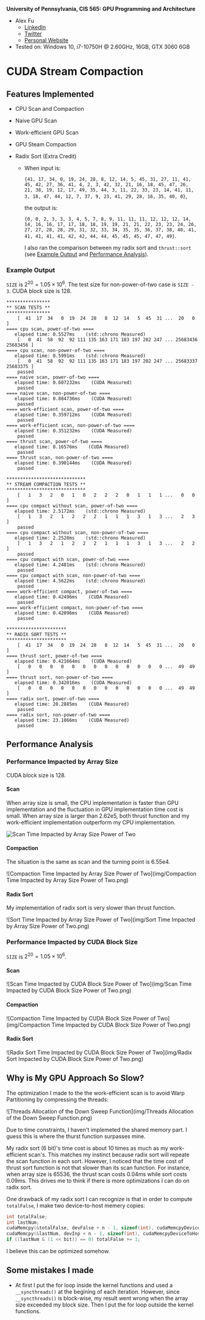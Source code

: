 **University of Pennsylvania, CIS 565: GPU Programming and Architecture**

- Alex Fu
  - [LinkedIn](https://www.linkedin.com/in/alex-fu-b47b67238/)
  - [Twitter](https://twitter.com/AlexFu8304)
  - [Personal Website](https://thecger.com/)
- Tested on: Windows 10, i7-10750H @ 2.60GHz, 16GB, GTX 3060 6GB

CUDA Stream Compaction
======================

## Features Implemented

* CPU Scan and Compaction

* Naive GPU Scan

* Work-efficient GPU Scan

* GPU Steam Compaction

* Radix Sort (Extra Credit)
  
  * When input is:
    
    `{41, 17, 34, 0, 19, 24, 28, 8, 12, 14, 5, 45, 31, 27, 11, 41, 45, 42, 27, 36, 41, 4, 2, 3, 42, 32, 21, 16, 18, 45, 47, 26, 21, 38, 19, 12, 17, 49, 35, 44, 3, 11, 22, 33, 23, 14, 41, 11, 3, 18, 47, 44, 12, 7, 37, 9, 23, 41, 29, 28, 16, 35, 40, 0}`,
    
    the output is:
    
     `{0, 0, 2, 3, 3, 3, 4, 5, 7, 8, 9, 11, 11, 11, 12, 12, 12, 14, 14, 16, 16, 17, 17, 18, 18, 19, 19, 21, 21, 22, 23, 23, 24, 26, 27, 27, 28, 28, 29, 31, 32, 33, 34, 35, 35, 36, 37, 38, 40, 41, 41, 41, 41, 41, 42, 42, 44, 44, 45, 45, 45, 47, 47, 49}`.
    
     I also ran the comparison between my radix sort and `thrust::sort` (see [Example Output](#example-output) and [Performance Analysis](#radix-sort)).

### Example Output

</div>

`SIZE` is $2^{20} = 1.05 \times 10 ^ 6$. The test size for non-power-of-two case is `SIZE - 3`. CUDA block size is 128.

```
****************
** SCAN TESTS **
****************
    [  41  17  34   0  19  24  28   8  12  14   5  45  31 ...  20   0 ]
==== cpu scan, power-of-two ====
   elapsed time: 0.5527ms    (std::chrono Measured)
    [   0  41  58  92  92 111 135 163 171 183 197 202 247 ... 25683436 25683456 ]
==== cpu scan, non-power-of-two ====
   elapsed time: 0.5991ms    (std::chrono Measured)
    [   0  41  58  92  92 111 135 163 171 183 197 202 247 ... 25683337 25683375 ]
    passed
==== naive scan, power-of-two ====
   elapsed time: 0.607232ms    (CUDA Measured)
    passed
==== naive scan, non-power-of-two ====
   elapsed time: 0.884736ms    (CUDA Measured)
    passed
==== work-efficient scan, power-of-two ====
   elapsed time: 0.359712ms    (CUDA Measured)
    passed
==== work-efficient scan, non-power-of-two ====
   elapsed time: 0.351232ms    (CUDA Measured)
    passed
==== thrust scan, power-of-two ====
   elapsed time: 0.16576ms    (CUDA Measured)
    passed
==== thrust scan, non-power-of-two ====
   elapsed time: 0.390144ms    (CUDA Measured)
    passed

*****************************
** STREAM COMPACTION TESTS **
*****************************
    [   1   3   2   0   1   0   2   2   2   0   1   1   1 ...   0   0 ]
==== cpu compact without scan, power-of-two ====
   elapsed time: 2.5172ms    (std::chrono Measured)
    [   1   3   2   1   2   2   2   1   1   1   3   1   3 ...   2   3 ]
    passed
==== cpu compact without scan, non-power-of-two ====
   elapsed time: 2.2528ms    (std::chrono Measured)
    [   1   3   2   1   2   2   2   1   1   1   3   1   3 ...   2   2 ]
    passed
==== cpu compact with scan, power-of-two ====
   elapsed time: 4.2481ms    (std::chrono Measured)
    passed
==== cpu compact with scan, non-power-of-two ====
   elapsed time: 4.5622ms    (std::chrono Measured)
    passed
==== work-efficient compact, power-of-two ====
   elapsed time: 0.42496ms    (CUDA Measured)
    passed
==== work-efficient compact, non-power-of-two ====
   elapsed time: 0.42096ms    (CUDA Measured)
    passed

**********************
** RADIX SORT TESTS **
**********************
    [  41  17  34   0  19  24  28   8  12  14   5  45  31 ...  20   0 ]
==== thrust sort, power-of-two ====
   elapsed time: 0.421664ms    (CUDA Measured)
    [   0   0   0   0   0   0   0   0   0   0   0   0   0 ...  49  49 ]
==== thrust sort, non-power-of-two ====
   elapsed time: 0.342016ms    (CUDA Measured)
    [   0   0   0   0   0   0   0   0   0   0   0   0   0 ...  49  49 ]
==== radix sort, power-of-two ====
   elapsed time: 20.2885ms    (CUDA Measured)
    passed
==== radix sort, non-power-of-two ====
   elapsed time: 23.1066ms    (CUDA Measured)
    passed
```

## Performance Analysis

### Performance Impacted by Array Size

CUDA block size is 128.

#### Scan

When array size is small, the CPU implementation is faster than GPU implementation and the fluctuation in GPU implementation time cost is small. When array size is larger than 2.62e5, both thrust function and my work-efficient implementation outperform my CPU implementation.

![Scan Time Impacted by Array Size Power of Two](img/Scan_Time_Impacted_by_Array_Size_Power_of_Two.png)

<!-- ![Scan Time Impacted by Array Size (Non Power of Two)](img/Scan Time Impacted by Array Size Non Power of Two.png) -->

#### Compaction

The situation is the same as scan and the turning point is 6.55e4. 

![Compaction Time Impacted by Array Size Power of Two](img/Compaction Time Impacted by Array Size Power of Two.png)

<!-- ![Compaction Time Impacted by Array Size (Non Power of Two)](img/Compaction Time Impacted by Array Size Non Power of Two.png) -->

#### Radix Sort

My implementation of radix sort is very slower than thrust function. 

![Sort Time Impacted by Array Size Power of Two](img/Sort Time Impacted by Array Size Power of Two.png)

<!-- ![Sort Time Impacted by Array Size (Non Power of Two)](img/Sort Time Impacted by Array Size Non Power of Two.png) -->

### Performance Impacted by CUDA Block Size

`SIZE` is $2^{20} = 1.05 \times 10 ^ 6$.

#### Scan

![Scan Time Impacted by CUDA Block Size Power of Two](img/Scan Time Impacted by CUDA Block Size Power of Two.png)

#### Compaction

![Compaction Time Impacted by CUDA Block Size Power of Two](img/Compaction Time Impacted by CUDA Block Size Power of Two.png)

#### Radix Sort

![Radix Sort Time Impacted by CUDA Block Size Power of Two](img/Radix Sort Impacted by CUDA Block Size Power of Two.png)

## Why is My GPU Approach So Slow?

The optimization I made to the the work-efficient scan is to avoid Warp Partitioning by compressing the threads:

![Threads Allocation of the Down Sweep Function](img/Threads Allocation of the Down Sweep Function.png)

Due to time constraints, I haven't implemeted the shared memory part. I guess this is where the thurst function surpasses mine.

My radix sort (6 bit)'s time cost is about 10 times as much as my work-efficient scan's. This matches my instinct because radix sort will repeate the scan function in each sort. However, I noticed that the time cost of thrust sort function is not that slower than its scan function. For instance, when array size is 65536, the thrust scan costs 0.04ms while sort costs 0.09ms. This drives me to think if there is more optimizations I can do on radix sort.

One drawback of my radix sort I can recognize is that in order to compute `totalFalse`, I make two device-to-host memery copies:

```cpp
int totalFalse;
int lastNum;
cudaMemcpy(&totalFalse, devFalse + n - 1, sizeof(int), cudaMemcpyDeviceToHost);
cudaMemcpy(&lastNum, devInp + n - 1, sizeof(int), cudaMemcpyDeviceToHost);
if ((lastNum & (1 << bit)) == 0) totalFalse += 1;
```

 I believe this can be optimized somehow.

## Some mistakes I made

* At first I put the for loop inside the kernel functions and used a `__syncthreads()` at the begining of each iteration. However, since `__syncthreads()` is block-wise, my result went wrong when the array size exceeded my block size. Then I put the for loop outside the kernel functions.
